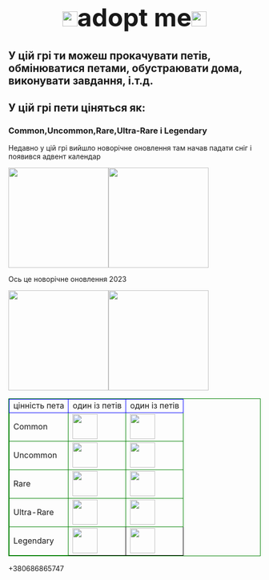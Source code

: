 <html>
    <h1 style="text-align:center;font-size:50px"><img src="https://new-production-adopt-me.s3.amazonaws.com/media/site_meta/AM_LOGO_FULL_1080x_1_2.png"width="30px"height="30px"/>adopt me<img src="https://new-production-adopt-me.s3.amazonaws.com/media/site_meta/AM_LOGO_FULL_1080x_1_2.png"width="30px"height="30px"/></h1>
    <h2> У цій грі ти можеш прокачувати петів, обмінюватися петами, обустраювати дома, виконувати завдання, і.т.д.</h2>
    <h2>  У цій грі пети ціняться як:</h2>
    <h3>Common,Uncommon,Rare,Ultra-Rare і Legendary</h3>
    <p> Heдавно у цій грі вийшло новорічне oновлення там начав падати сніг і появився адвент календар</p>
    <td><img src="https://encrypted-tbn0.gstatic.com/images?q=tbn:ANd9GcT5JaB5n8zdedRZ0eTjcjFXimJWcH-GeqcEVA&s" width="200px"height="200px"/></td><td><img src="https://staticg.sportskeeda.com/editor/2024/09/860ef-17266589686620-1920.jpg"width="200px"height="200px"/></td>
    <p> Oсь це новорічне оновлення 2023</p>
    <td><img src="https://encrypted-tbn0.gstatic.com/images?q=tbn:ANd9GcTWWzfVKu7W5pSrkMx0pWUJrEcwZBEcOGOJbBxPPG09ngFPerNqVac2R5-c-wpVr8cZP2Q&usqp=CAU"width="200px"height="200px"/></td><td><img src="https://cdn.sanity.io/images/d4ypzn9i/production/982058a6e90b5cb9c30d4dfd0968a09f2f283f17-600x338.png"width="200px"height="200px"/></td>
    <table style="border:1px solid green">
        <tr>
            <td style="border:1px solid blue">цінність пета</td>
            <td style="border:1px solid blue" >один із петів</td>
            <td  style="border:1px solid blue">один із петів</td>
        </tr>
        <tr>
            <td  style="border:1px solid green">Common</td>
            <td  style="border:1px solid green"><img src="https://i.pinimg.com/236x/8a/48/bb/8a48bb5f0538e44724bd5875356beb35.jpg"width="50px"height="50px"/></td>
            <td  style="border:1px solid green"><img src="https://i.pinimg.com/736x/6c/b1/1e/6cb11e3640c7e35c4c097a0177196753.jpg"width="50px"height="50px"/></td>
        </tr>
        <tr>
            <td  style="border:1px solid green">Uncommon</td>
            <td  style="border:1px solid green"><img src="https://i.pinimg.com/736x/90/97/8c/90978c04367741db51e88917abb6adbd.jpg"width="50px"height="50px"/></td>
            <td  style="border:1px solid green"><img src="https://i.pinimg.com/736x/05/ca/dd/05cadd860f970f1fe2c75a184e0fc197.jpg"width="50px"height="50px"/></td>
        </tr>
        <tr>
            <td  style="border:1px solid green">Rare</td>
            <td  style="border:1px solid green"><img src="https://i.pinimg.com/736x/ac/c7/8a/acc78aa15a065ce665ac9621ea9f79e5.jpg"width="50px"height="50px"/></td>
            <td  style="border:1px solid green"><img src="https://i.pinimg.com/736x/c3/83/de/c383debf5815dae7606d37e5b5f2da0d.jpg"width="50px"height="50px"/></td>
        </tr>
        <tr>
            <td  style="border:1px solid green">Ultra-Rare</td>
            <td  style="border:1px solid green"><img src="https://i.pinimg.com/736x/f8/a7/4c/f8a74c3e30ee8445d81547fff4b821c7.jpg"width="50px"height="50px"/></td>
            <td  style="border:1px solid green"><img src="https://i.pinimg.com/736x/6d/5a/25/6d5a25c8b2bc5452e7c0e44e254fea13.jpg"width="50px"height="50px"/></td>
        </tr>
        <tr>
            <td  style="border:1px solid green">Legendary</td>
            <td  style="border:1px solid black"><img src="https://i.pinimg.com/736x/af/41/c1/af41c1f7c7367cf2af66b5b89de28527.jpg"width="50px"height="50px"/></td>
            <td  style="border:1px solid black"><img src="https://i.pinimg.com/736x/fe/db/f6/fedbf621b43f75983dc51adb1efa7ec1.jpg"width="50px"height="50px"/></td>
        </tr>
    </table>
    <footer><p> +380686865747 </p> </footer>
</html>
